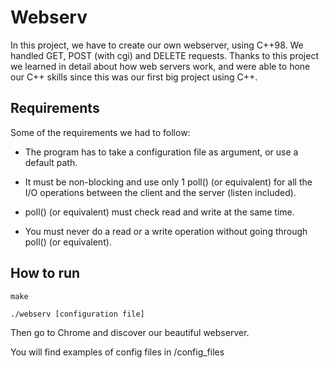 # Webserv

In this project, we have to create our own webserver, using C++98.
We handled GET, POST (with cgi) and DELETE requests.
Thanks to this project we learned in detail about how web servers work, and were able to hone our C++ skills since this was our first big project using C++.

## Requirements

Some of the requirements we had to follow:

- The program has to take a configuration file as argument, or use a default path.

- It must be non-blocking and use only 1 poll() (or equivalent) for all the I/O
operations between the client and the server (listen included).

- poll() (or equivalent) must check read and write at the same time.

- You must never do a read or a write operation without going through poll() (or
equivalent).

## How to run
```
make
```

```
./webserv [configuration file]
```

Then go to Chrome and discover our beautiful webserver.

You will find examples of config files in /config_files
